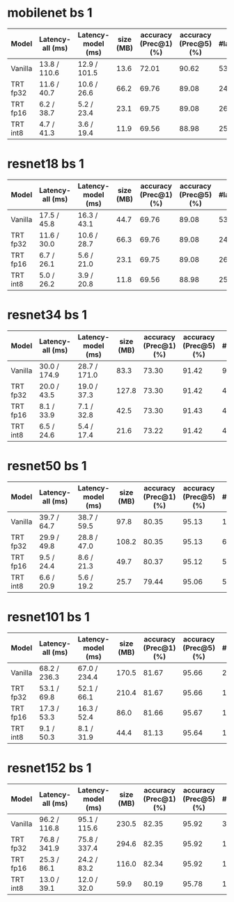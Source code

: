# mobilenet bs 1

|  Model          |Latency-all (ms)|Latency-model (ms)|size (MB)  | accuracy (Prec@1) (%)|accuracy (Prec@5) (%)| #layers | #parameters|
|-----------------|----------------|------------------|-----------|----------------------|---------------------|---------|------------|
| Vanilla         |  13.8 / 110.6  |   12.9 / 101.5   | 13.6      | 72.01                | 90.62               | 53      | 11684712   |
| TRT fp32        |  11.6 / 40.7   |   10.6 / 26.6    | 66.2      | 69.76                | 89.08               | 24      | 11678912   |
| TRT fp16        |   6.2 / 38.7   |    5.2 / 23.4    | 23.1      | 69.75                | 89.08               | 26      | 11678912   |
| TRT int8        |   4.7 / 41.3   |    3.6 / 19.4    | 11.9      | 69.56                | 88.98               | 25      | 11669504   |

# resnet18 bs 1

|  Model          |Latency-all (ms)|Latency-model (ms)|size (MB)  | accuracy (Prec@1) (%)|accuracy (Prec@5) (%)| #layers | #parameters|
|-----------------|----------------|------------------|-----------|----------------------|---------------------|---------|------------|
| Vanilla         |  17.5 / 45.8   |   16.3 / 43.1    | 44.7      | 69.76                | 89.08               | 53      | 11684712   |
| TRT fp32        |  11.6 / 30.0   |   10.6 / 28.7    | 66.3      | 69.76                | 89.08               | 24      | 11678912   |
| TRT fp16        |   6.7 / 26.1   |    5.6 / 21.0    | 23.1      | 69.75                | 89.08               | 26      | 11678912   |
| TRT int8        |   5.0 / 26.2   |    3.9 / 20.8    | 11.8      | 69.56                | 88.98               | 25      | 11669504   |
 
# resnet34 bs 1

|  Model          |Latency-all (ms)|Latency-model (ms)|size (MB)  | accuracy (Prec@1) (%)|accuracy (Prec@5) (%)| #layers | #parameters|
|-----------------|----------------|------------------|-----------|----------------------|---------------------|---------|------------|
| Vanilla         |  30.0 / 174.9  |   28.7 / 171.0   | 83.3      | 73.30                | 91.42               | 93      | 21789160   |
| TRT fp32        |  20.0 / 43.5   |   19.0 / 37.3    | 127.8     | 73.30                | 91.42               | 40      | 21779648   |
| TRT fp16        |   8.1 / 33.9   |    7.1 / 32.8    | 42.5      | 73.30                | 91.43               | 42      | 21779648   |
| TRT int8        |   6.5 / 24.6   |    5.4 / 17.4    | 21.6      | 73.22                | 91.42               | 41      | 21770240   |
 
# resnet50 bs 1

|  Model          |Latency-all (ms)|Latency-model (ms)|size (MB)  | accuracy (Prec@1) (%)|accuracy (Prec@5) (%)| #layers | #parameters|
|-----------------|----------------|------------------|-----------|----------------------|---------------------|---------|------------|
| Vanilla         |  39.7 / 64.7   |   38.7 / 59.5    | 97.8      | 80.35                | 95.13               | 126     | 25530472   |
| TRT fp32        |  29.9 / 49.8   |   28.8 / 47.0    | 108.2     | 80.35                | 95.13               | 66      | 25502912   |
| TRT fp16        |   9.5 / 24.4   |    8.6 / 21.3    | 49.7      | 80.37                | 95.12               | 59      | 25502912   |
| TRT int8        |   6.6 / 20.9   |    5.6 / 19.2    | 25.7      | 79.44                | 95.06               | 58      | 25493504   |
 
# resnet101 bs 1

|  Model          |Latency-all (ms)|Latency-model (ms)|size (MB)  | accuracy (Prec@1) (%)|accuracy (Prec@5) (%)| #layers | #parameters|
|-----------------|----------------|------------------|-----------|----------------------|---------------------|---------|------------|
| Vanilla         |  68.2 / 236.3  |   67.0 / 234.4   | 170.5     | 81.67                | 95.66               | 245     | 44496488   |
| TRT fp32        |  53.1 / 69.8   |   52.1 / 66.1    | 210.4     | 81.67                | 95.66               | 112     | 44442816   |
| TRT fp16        |  17.3 / 53.3   |   16.3 / 52.4    | 86.0      | 81.66                | 95.67               | 111     | 44442816   |
| TRT int8        |   9.1 / 50.3   |    8.1 / 31.9    | 44.4      | 81.13                | 95.64               | 109     | 44433408   |
 
# resnet152 bs 1

|  Model          |Latency-all (ms)|Latency-model (ms)|size (MB)  | accuracy (Prec@1) (%)|accuracy (Prec@5) (%)| #layers | #parameters|
|-----------------|----------------|------------------|-----------|----------------------|---------------------|---------|------------|
| Vanilla         |  96.2 / 116.8  |   95.1 / 115.6   | 230.5     | 82.35                | 95.92               | 364     | 60117096   |
| TRT fp32        |  76.8 / 341.9  |   75.8 / 337.4   | 294.6     | 82.35                | 95.92               | 161     | 60040384   |
| TRT fp16        |  25.3 / 86.1   |   24.2 / 83.2    | 116.0     | 82.34                | 95.92               | 162     | 60040384   |
| TRT int8        |  13.0 / 39.1   |   12.0 / 32.0    | 59.9      | 80.19                | 95.78               | 160     | 60030976   |
 
